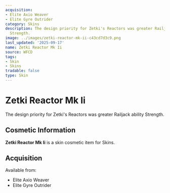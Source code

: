 ```yaml
---
acquisition:
- Elite Axio Weaver
- Elite Gyre Outrider
category: Skins
description: The design priority for Zetki's Reactors was greater Railjack ability
  Strength.
image: ../images/zetki-reactor-mk-ii-c43cd7d3c9.png
last_updated: '2025-09-17'
name: Zetki Reactor Mk Ii
source: WFCD
tags:
- Skin
- Skins
tradable: false
type: Skin
---
```


# Zetki Reactor Mk Ii

The design priority for Zetki's Reactors was greater Railjack ability Strength.

## Cosmetic Information

**Zetki Reactor Mk Ii** is a skin cosmetic item for Skins.

## Acquisition

Available from:
- Elite Axio Weaver
- Elite Gyre Outrider

